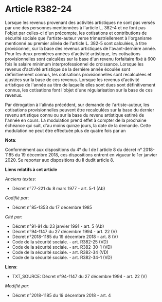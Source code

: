 # Article R382-24

Lorsque les revenus provenant des activités artistiques ne sont pas versés par une des personnes mentionnées à l'article L.
382-4 et ne font pas l'objet par celles-ci d'un précompte, les cotisations et contributions de sécurité sociale que
l'artiste-auteur verse trimestriellement à l'organisme mentionné au premier alinéa de l'article L. 382-5 sont calculées, à
titre provisionnel, sur la base des revenus artistiques de l'avant-dernière année. Pour les deux premières années d'activité
artistique, les cotisations provisionnelles sont calculées sur la base d'un revenu forfaitaire fixé à 600 fois le salaire
minimum interprofessionnel de croissance. Lorsque les revenus d'activité artistique de la dernière année écoulée sont
définitivement connus, les cotisations provisionnelles sont recalculées et ajustées sur la base de ces revenus. Lorsque les
revenus d'activité artistique de l'année au titre de laquelle elles sont dues sont définitivement connus, les cotisations
font l'objet d'une régularisation sur la base de ces revenus.

Par dérogation à l'alinéa précédent, sur demande de l'artiste-auteur, les cotisations provisionnelles peuvent être
recalculées sur la base du dernier revenu artistique connu ou sur la base du revenu artistique estimé de l'année en cours. La
modulation prend effet à compter de la prochaine échéance qui suit, d'au moins quinze jours, la date de la demande. Cette
modulation ne peut être effectuée plus de quatre fois par an

**Nota:**

Conformément aux dispositions du 4° du I de l'article 8 du décret n° 2018-1185 du 19 décembre 2018, ces dispositions entrent
en vigueur le 1er janvier 2020. Se reporter aux dispositions du II dudit article 8.

**Liens relatifs à cet article**

_Anciens textes_:

  - Décret n°77-221 du 8 mars 1977 - art. 5-1 (Ab)

_Codifié par_:

  - Décret n°85-1353 du 17 décembre 1985

_Cité par_:

  - Décret n°91-91 du 23 janvier 1991 - art. 5 (Ab)
  - Décret n°94-1147 du 27 décembre 1994 - art. 22 (V)
  - Décret n°2018-1185 du 19 décembre 2018 - art. 8 (V)
  - Code de la sécurité sociale. - art. R382-25 (VD)
  - Code de la sécurité sociale. - art. R382-30-1 (VD)
  - Code de la sécurité sociale. - art. R382-34 (VD)
  - Code de la sécurité sociale. - art. R382-34-1 (VD)

**Liens**:

  - TXT_SOURCE: Décret n°94-1147 du 27 décembre 1994 - art. 22 (V)

_Modifié par_:

  - Décret n°2018-1185 du 19 décembre 2018 - art. 4
